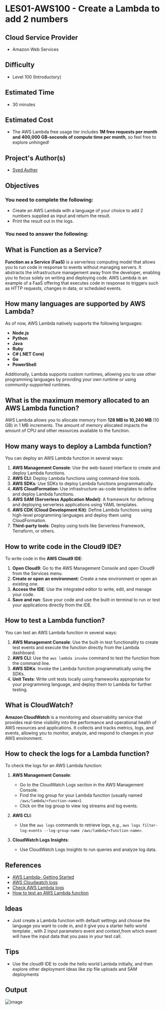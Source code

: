 # LES01-AWS100 - Create a Lambda to add 2 numbers
## Cloud Service Provider
- Amazon Web Services

## Difficulty
- Level 100 (Introductory)

## Estimated Time
- 30 minutes 

## Estimated Cost
- The AWS Lambda free usage tier includes **1M free requests per month and 400,000 GB-seconds of compute time per month**, so feel free to explore unhinged! 

## Project's Author(s)

- [Syed Auther](https://twitter.com/syedauther)

## Objectives

### You need to complete the following:
- Create an AWS Lambda with a language of your choice to add 2 numbers supplied as input and return the result.
- Print the result out in the logs.

### You need to answer the following:
## What is Function as a Service?

**Function as a Service (FaaS)** is a serverless computing model that allows you to run code in response to events without managing servers. It abstracts the infrastructure management away from the developer, enabling you to focus solely on writing and deploying code. AWS Lambda is an example of a FaaS offering that executes code in response to triggers such as HTTP requests, changes in data, or scheduled events.

## How many languages are supported by AWS Lambda?

As of now, AWS Lambda natively supports the following languages:
- **Node.js**
- **Python**
- **Java**
- **Ruby**
- **C# (.NET Core)**
- **Go**
- **PowerShell**

Additionally, Lambda supports custom runtimes, allowing you to use other programming languages by providing your own runtime or using community-supported runtimes.

## What is the maximum memory allocated to an AWS Lambda function?

AWS Lambda allows you to allocate memory from **128 MB to 10,240 MB** (10 GB) in 1 MB increments. The amount of memory allocated impacts the amount of CPU and other resources available to the function.

## How many ways to deploy a Lambda function?

You can deploy an AWS Lambda function in several ways:
1. **AWS Management Console**: Use the web-based interface to create and deploy Lambda functions.
2. **AWS CLI**: Deploy Lambda functions using command-line tools.
3. **AWS SDKs**: Use SDKs to deploy Lambda functions programmatically.
4. **AWS CloudFormation**: Use infrastructure-as-code templates to define and deploy Lambda functions.
5. **AWS SAM (Serverless Application Model)**: A framework for defining and deploying serverless applications using YAML templates.
6. **AWS CDK (Cloud Development Kit)**: Define Lambda functions using high-level programming languages and deploy them using CloudFormation.
7. **Third-party tools**: Deploy using tools like Serverless Framework, Terraform, or others.

## How to write code in the Cloud9 IDE?

To write code in the **AWS Cloud9 IDE**:
1. **Open Cloud9**: Go to the AWS Management Console and open Cloud9 from the Services menu.
2. **Create or open an environment**: Create a new environment or open an existing one.
3. **Access the IDE**: Use the integrated editor to write, edit, and manage your code.
4. **Save and run**: Save your code and use the built-in terminal to run or test your applications directly from the IDE.

## How to test a Lambda function?

You can test an AWS Lambda function in several ways:
1. **AWS Management Console**: Use the built-in test functionality to create test events and execute the function directly from the Lambda dashboard.
2. **AWS CLI**: Use the `aws lambda invoke` command to test the function from the command line.
3. **AWS SDKs**: Invoke the Lambda function programmatically using the SDKs.
4. **Unit Tests**: Write unit tests locally using frameworks appropriate for your programming language, and deploy them to Lambda for further testing.

## What is CloudWatch?

**Amazon CloudWatch** is a monitoring and observability service that provides real-time visibility into the performance and operational health of AWS resources and applications. It collects and tracks metrics, logs, and events, allowing you to monitor, analyze, and respond to changes in your AWS environment.

## How to check the logs for a Lambda function?

To check the logs for an AWS Lambda function:
1. **AWS Management Console**:
   - Go to the CloudWatch Logs section in the AWS Management Console.
   - Find the log group for your Lambda function (usually named `/aws/lambda/<function-name>`).
   - Click on the log group to view log streams and log events.

2. **AWS CLI**:
   - Use the `aws logs` commands to retrieve logs, e.g., `aws logs filter-log-events --log-group-name /aws/lambda/<function-name>`.

3. **CloudWatch Logs Insights**:
   - Use CloudWatch Logs Insights to run queries and analyze log data. 


## References
- [AWS Lambda- Getting Started](https://aws.amazon.com/lambda/getting-started/)
- [AWS Cloudwatch logs](https://docs.aws.amazon.com/AmazonCloudWatch/latest/logs/WhatIsCloudWatchLogs.html)
- [Check AWS Lambda logs](https://docs.aws.amazon.com/lambda/latest/dg/monitoring-cloudwatchlogs.html)
- [How to test an AWS Lambda function](https://docs.aws.amazon.com/lambda/latest/dg/getting-started-create-function.html)

## Ideas
- Just create a Lambda function with default settings and choose the language you want to code in, and it give you a starter hello world template , with 2 input parameters event and context,from which event will have the input data that you pass in your test call. 


## Tips
- Use the cloud9 IDE to code the hello world Lambda initially, and then explore other deployment ideas like zip file uploads and SAM deployments

## Output
![image](https://github.com/user-attachments/assets/7df6dcf8-f060-4985-b792-eb427d9f375c)
